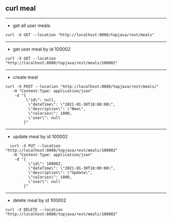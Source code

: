## curl meal
****

- get all user meals

`curl -X GET --location "http://localhost:8080/topjava/rest/meals"`
****
- get user meal by id 100002

`curl -X GET --location "http://localhost:8080/topjava/rest/meals/100002"`
****
- create meal

```
curl -X POST --location "http://localhost:8080/topjava/rest/meals/"
   -H "Content-Type: application/json"
    -d "{
         \"id\": null,
          \"dateTime\": \"2021-01-30T10:00:00\",
          \"description\": \"New\",
          \"calories\": 1000,
          \"user\": null
        }"
```
****
- update meal by id 100002

```
  curl -X PUT --location "http://localhost:8080/topjava/rest/meals/100002"
   -H "Content-Type: application/json"
    -d "{
          \"id\": 100002,
          \"dateTime\": \"2021-01-30T10:00:00\",
          \"description\": \"Update\",
          \"calories\": 1000,
          \"user\": null
        }"
```
****
- delete meal by id 100002

`curl -X DELETE --location "http://localhost:8080/topjava/rest/meals/100002"`